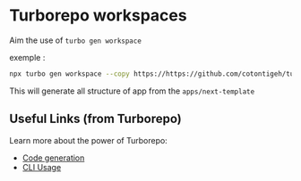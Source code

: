 # Turborepo workspaces 

Aim the use of `turbo gen workspace`

exemple : 
```bash
npx turbo gen workspace --copy https://https://github.com/cotontigeh/turbo-template/tree/main/apps/next-template
```

This will generate all structure of app from the `apps/next-template`


## Useful Links (from Turborepo)

Learn more about the power of Turborepo:

- [Code generation](https://turbo.build/repo/docs/core-concepts/monorepos/code-generation)
- [CLI Usage](https://turbo.build/repo/docs/reference/command-line-reference)
